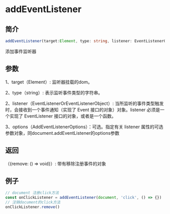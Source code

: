 <Breadcrumb category="Dom" title="addEventListener"/>

<script setup>
import Breadcrumb from '../.vitepress/components/Breadcrumb.vue'
</script>
# addEventListener

## 简介

```ts
addEventListener(target:Element, type: string, listener: EventListenerOrEventListenerObject, options?: boolean | AddEventListenerOptions): {remove: () => void}
```

添加事件监听器

## 参数

1、target（Element）: 监听器挂载的dom。

2、type（string）: 表示监听事件类型的字符串。

2、listener（EventListenerOrEventListenerObject）: 当所监听的事件类型触发时，会接收到一个事件通知（实现了 Event 接口的对象）对象。listener 必须是一个实现了 EventListener 接口的对象，或者是一个函数。

3、options（AddEventListenerOptions）：可选。指定有关 listener 属性的可选参数对象，同document.addEventListener的options参数

## 返回

（{remove: () => void}）: 带有移除注册事件的对象

## 例子
```js
// document 注册click方法
const onClickListener = addEventListener(document, 'click', () => {})
// 注销document的click方法
onClickListener.remove()
```